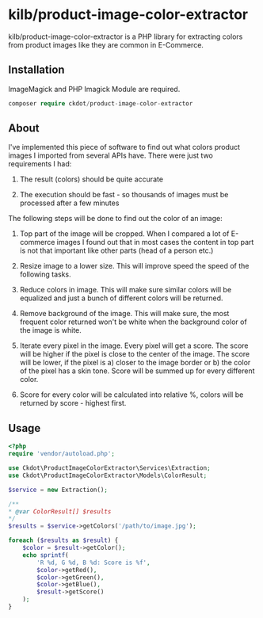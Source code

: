 # kilb/product-image-color-extractor


kilb/product-image-color-extractor is a PHP library for extracting colors from product images like they are common in E-Commerce.

## Installation

ImageMagick and PHP Imagick Module are required.

```php
composer require ckdot/product-image-color-extractor
```

## About

I've implemented this piece of software to find out what colors product images I imported from several APIs have.
There were just two requirements I had:
1. The result (colors) should be quite accurate

2. The execution should be fast - so thousands of images must be processed after a few minutes

The following steps will be done to find out the color of an image:

1. Top part of the image will be cropped. When I compared a lot of E-commerce images
I found out that in most cases the content in top part is not that important like other parts (head of a person etc.)

2. Resize image to a lower size. This will improve speed the speed of the following tasks.

3. Reduce colors in image. This will make sure similar colors will be equalized and just a bunch of different colors will be returned.

4. Remove background of the image. This will make sure, the most frequent color returned won't be white when the background color of the image is white.

5. Iterate every pixel in the image. Every pixel will get a score. The score will be higher if the pixel is close to the center of the image.
The score will be lower, if the pixel is a) closer to the image border or b) the color of the pixel has a skin tone. Score will be summed up for every different color.

6. Score for every color will be calculated into relative %, colors will be returned by score - highest first.

## Usage

```php
<?php
require 'vendor/autoload.php';

use Ckdot\ProductImageColorExtractor\Services\Extraction;
use Ckdot\ProductImageColorExtractor\Models\ColorResult;

$service = new Extraction();

/**
* @var ColorResult[] $results
*/
$results = $service->getColors('/path/to/image.jpg');

foreach ($results as $result) {
    $color = $result->getColor();
    echo sprintf(
        'R %d, G %d, B %d: Score is %f',
        $color->getRed(),
        $color->getGreen(),
        $color->getBlue(),
        $result->getScore()
    );
}





